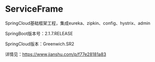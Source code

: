 # ServiceFrame
SpringCloud基础框架工程，集成eureka、zipkin、config、hystrix、admin

SpringBoot版本号：2.1.7.RELEASE

SpringCloud版本：Greenwich.SR2

详情见：https://www.jianshu.com/p/f77e28181a83
